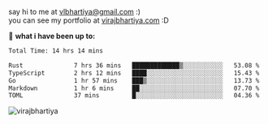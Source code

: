 say hi to me at [vlbhartiya@gmail.com](mailto:vlbhartiya@gmail.com) :)<br/>
you can see my portfolio at [virajbhartiya.com](https://virajbhartiya.com) :D<br/>


🚀 **what i have been up to:**

<!--START_SECTION:waka-->

```txt
Total Time: 14 hrs 14 mins

Rust              7 hrs 36 mins   █████████████▒░░░░░░░░░░░   53.08 %
TypeScript        2 hrs 12 mins   ████░░░░░░░░░░░░░░░░░░░░░   15.43 %
Go                1 hr 57 mins    ███▒░░░░░░░░░░░░░░░░░░░░░   13.73 %
Markdown          1 hr 6 mins     ██░░░░░░░░░░░░░░░░░░░░░░░   07.70 %
TOML              37 mins         █░░░░░░░░░░░░░░░░░░░░░░░░   04.36 %
```

<!--END_SECTION:waka-->

<p align="left"> <img src="https://komarev.com/ghpvc/?username=virajbhartiya&color=blue" alt="virajbhartiya" /> </p>
